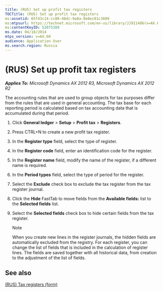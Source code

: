 ```yaml
---
title: (RUS) Set up profit tax registers
TOCTitle: (RUS) Set up profit tax registers
ms:assetid: 65f43c14-cc80-48dc-9a8a-8e8ec81c3609
ms:mtpsurl: https://technet.microsoft.com/en-us/library/JJ911486(v=AX.60)
ms:contentKeyID: 52075389
ms.date: 04/18/2014
mtps_version: v=AX.60
audience: Application User
ms.search.region: Russia
---
```


# (RUS) Set up profit tax registers 


_**Applies To:** Microsoft Dynamics AX 2012 R3, Microsoft Dynamics AX 2012 R2_

The accounting rules that are used to group objects for tax purposes differ from the rules that are used in general accounting. The tax base for each reporting period is calculated based on tax accounting data that is accumulated during that period.

1.  Click **General ledger** \> **Setup** \> **Profit tax** \> **Registers**.

2.  Press CTRL+N to create a new profit tax register.

3.  In the **Register type** field, select the type of register.

4.  In the **Register code** field, enter an identification code for the register.

5.  In the **Register name** field, modify the name of the register, if a different name is required.

6.  In the **Period types** field, select the type of period for the register.

7.  Select the **Exclude** check box to exclude the tax register from the tax register journal.

8.  Click the **Hide** FastTab to move fields from the **Available fields:** list to the **Selected fields** list.

9.  Select the **Selected fields** check box to hide certain fields from the tax register.
    

    > [!NOTE]
    > <P>When you create new lines in the register journals, the hidden fields are automatically excluded from the registry. For each register, you can change the list of fields that is included in the calculation of register lines. The fields are saved together with all historical data, from creation to the adjustment of the list of fields.</P>



## See also

[(RUS) Tax registers (form)](https://technet.microsoft.com/en-us/library/jj853195\(v=ax.60\))

  


